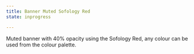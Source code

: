 ```yaml
---
title: Banner Muted Sofology Red
state: inprogress

---
```

Muted banner with 40% opacity using the Sofology Red, any colour can be used from the colour palette.